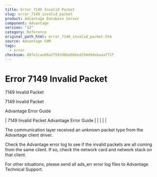 ```yaml
---
title: Error 7149 Invalid Packet
slug: error_7149_invalid_packet
product: Advantage Database Server
component: Advantage
version: "12"
category: Reference
original_path_html: error_7149_invalid_packet.htm
source: Advantage CHM
tags:
  - error
checksum: 807e1caeb9a27593d6bebbbed294d94ebaaaf71f
---
```


# Error 7149 Invalid Packet

7149 Invalid Packet

7149 Invalid Packet

Advantage Error Guide

| 7149 Invalid Packet  Advantage Error Guide |  |  |  |  |

The communication layer received an unknown packet type from the Advantage client driver.

Check the Advantage error log to see if the invalid packets are all coming from the same client. If so, check the network card and network stack on that client.

For other situations, please send all ads\_err error log files to Advantage Technical Support.
